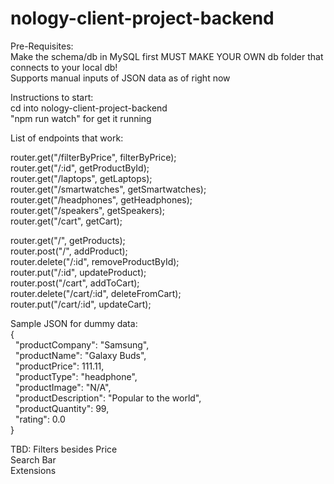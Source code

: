 # nology-client-project-backend

Pre-Requisites: </br>
Make the schema/db in MySQL first
MUST MAKE YOUR OWN db folder that connects to your local db! </br>
Supports manual inputs of JSON data as of right now

Instructions to start: </br>
cd into nology-client-project-backend </br>
"npm run watch" for get it running </br>

List of endpoints that work: </br>

router.get("/filterByPrice", filterByPrice);</br>
router.get("/:id", getProductById);</br>
router.get("/laptops", getLaptops);</br>
router.get("/smartwatches", getSmartwatches);</br>
router.get("/headphones", getHeadphones);</br>
router.get("/speakers", getSpeakers);</br>
router.get("/cart", getCart);</br>

router.get("/", getProducts);</br>
router.post("/", addProduct);</br>
router.delete("/:id", removeProductById);</br>
router.put("/:id", updateProduct);</br>
router.post("/cart", addToCart);</br>
router.delete("/cart/:id", deleteFromCart);</br>
router.put("/cart/:id", updateCart);</br>

Sample JSON for dummy data:</br>
{</br>
&nbsp;&nbsp;"productCompany": "Samsung",</br>
&nbsp;&nbsp;"productName": "Galaxy Buds",</br>
&nbsp;&nbsp;"productPrice": 111.11,</br>
&nbsp;&nbsp;"productType": "headphone",</br>
&nbsp;&nbsp;"productImage": "N/A",</br>
&nbsp;&nbsp;"productDescription": "Popular to the world",</br>
&nbsp;&nbsp;"productQuantity": 99,</br>
&nbsp;&nbsp;"rating": 0.0</br>
}</br>

TBD: Filters besides Price </br>
Search Bar </br>
Extensions </br>
